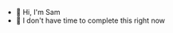 - 👋 Hi, I'm Sam
- 🌱 I don't have time to complete this right now

<!---
uhub-sam/uhub-sam is a ✨ special ✨ repository because its `README.md` (this file) appears on your GitHub profile.
You can click the Preview link to take a look at your changes.
--->
